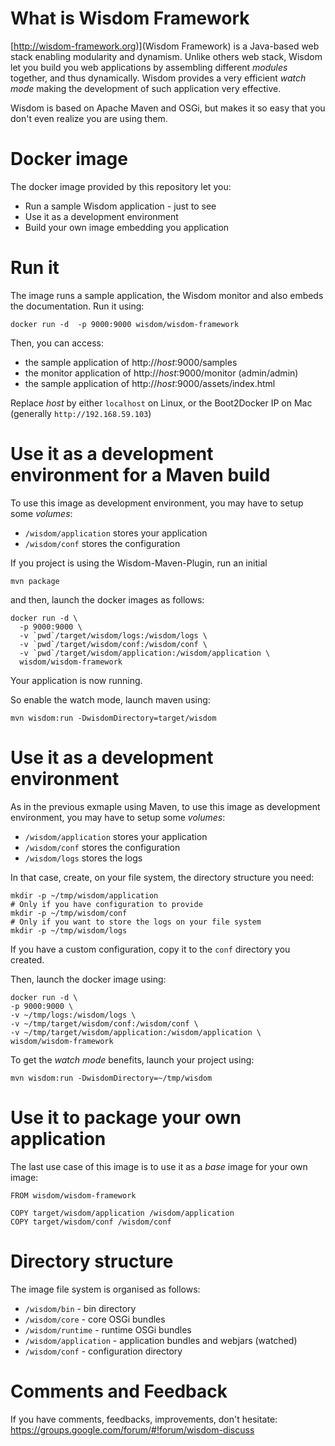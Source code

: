 # What is Wisdom Framework

[http://wisdom-framework.org)](Wisdom Framework) is a Java-based web stack enabling modularity and dynamism. Unlike others web stack, Wisdom let you build you web applications by assembling different _modules_ together, and thus dynamically. Wisdom provides a very efficient _watch mode_ making the development of such application very effective.

Wisdom is based on Apache Maven and OSGi, but makes it so easy that you don't even realize you are using them.

# Docker image

The docker image provided by this repository let you:

* Run a sample Wisdom application - just to see
* Use it as a development environment
* Build your own image embedding you application

# Run it

The image runs a sample application, the Wisdom monitor and also embeds the documentation. Run it using:

```
docker run -d  -p 9000:9000 wisdom/wisdom-framework
```

Then, you can access:

* the sample application of http://_host_:9000/samples
* the monitor application of http://_host_:9000/monitor (admin/admin)
* the sample application of http://_host_:9000/assets/index.html

Replace _host_ by either `localhost` on Linux, or the Boot2Docker IP on Mac (generally `http://192.168.59.103`)

# Use it as a development environment for a Maven build

To use this image as development environment, you may have to setup some _volumes_:

* `/wisdom/application` stores your application
* `/wisdom/conf` stores the configuration

If you project is using the Wisdom-Maven-Plugin, run an initial

```
mvn package
```

and then, launch the docker images as follows:

```
docker run -d \
  -p 9000:9000 \
  -v `pwd`/target/wisdom/logs:/wisdom/logs \
  -v `pwd`/target/wisdom/conf:/wisdom/conf \
  -v `pwd`/target/wisdom/application:/wisdom/application \
  wisdom/wisdom-framework
```

Your application is now running.

So enable the watch mode, launch maven using:

```
mvn wisdom:run -DwisdomDirectory=target/wisdom
```

# Use it as a development environment

As in the previous exmaple using Maven, to use this image as development environment, you may have to setup some _volumes_:

* `/wisdom/application` stores your application
* `/wisdom/conf` stores the configuration
* `/wisdom/logs` stores the logs

In that case, create, on your file system, the directory structure you need:

```
mkdir -p ~/tmp/wisdom/application
# Only if you have configuration to provide
mkdir -p ~/tmp/wisdom/conf
# Only if you want to store the logs on your file system
mkdir -p ~/tmp/wisdom/logs
```

If you have a custom configuration, copy it to the `conf` directory you created.

Then, launch the docker image using:

```
docker run -d \
-p 9000:9000 \
-v ~/tmp/logs:/wisdom/logs \
-v ~/tmp/target/wisdom/conf:/wisdom/conf \
-v ~/tmp/target/wisdom/application:/wisdom/application \
wisdom/wisdom-framework
```

To get the _watch mode_ benefits, launch your project using:

```
mvn wisdom:run -DwisdomDirectory=~/tmp/wisdom
```

# Use it to package your own application

The last use case of this image is to use it as a _base_ image for your own image:

```
FROM wisdom/wisdom-framework

COPY target/wisdom/application /wisdom/application
COPY target/wisdom/conf /wisdom/conf
```

# Directory structure

The image file system is organised as follows:
* `/wisdom/bin` - bin directory
* `/wisdom/core` - core OSGi bundles
* `/wisdom/runtime` - runtime OSGi bundles
* `/wisdom/application` - application bundles and webjars (watched)
* `/wisdom/conf` - configuration directory

# Comments and Feedback

If you have comments, feedbacks, improvements, don't hesitate: https://groups.google.com/forum/#!forum/wisdom-discuss
